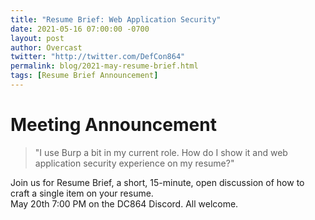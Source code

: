 ```yaml
---
title: "Resume Brief: Web Application Security"
date: 2021-05-16 07:00:00 -0700
layout: post
author: Overcast
twitter: "http://twitter.com/DefCon864"
permalink: blog/2021-may-resume-brief.html
tags: [Resume Brief Announcement]
---
```


# Meeting Announcement

> "I use Burp a bit in my current role.  How do I show it and web application security experience on my resume?"  

Join us for Resume Brief, a short, 15-minute, open discussion of how to craft a single item on your resume.  
May 20th 7:00 PM on the DC864 Discord.
All welcome.